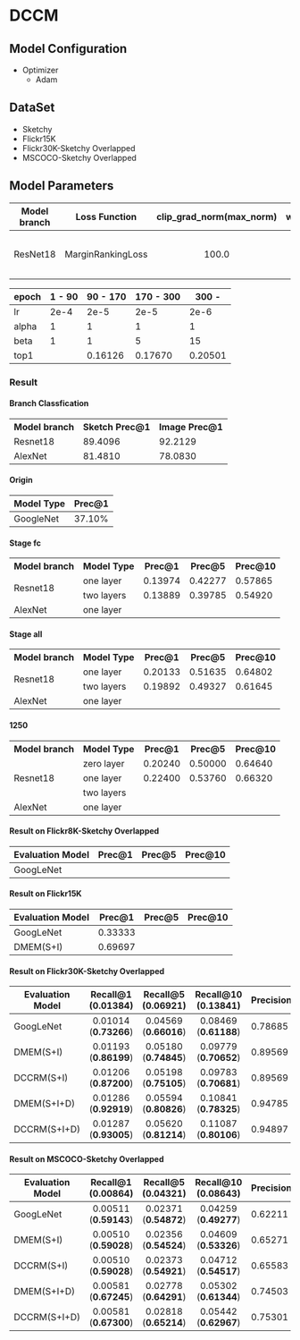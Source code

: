 # DCCM

## Model Configuration
- Optimizer
   - Adam
   
## DataSet
- Sketchy
- Flickr15K
- Flickr30K-Sketchy Overlapped
- MSCOCO-Sketchy Overlapped

## Model Parameters
| Model branch | Loss Function     | clip_grad_norm(max_norm) | weight_decay | Margin | lr          |
| ------------ | ----------------- | :----------------------: | :----------: | :----: | ----------- |
| ResNet18     | MarginRankingLoss | 100.0                    | 0.0005       | 15     | 2e-4 - 2e-7 |

| epoch | 1 - 90 | 90 - 170 | 170 - 300 | 300 -   |
| ----- | ------ | -------- | --------- | ------- |
| lr    | 2e-4   | 2e-5     | 2e-5      | 2e-6    |
| alpha | 1      | 1        | 1         | 1       |
| beta  | 1      | 1        | 5         | 15      |
| top1  |        | 0.16126  | 0.17670   | 0.20501 |


### Result

#### Branch Classfication
<table>
  <tr>
    <th>Model branch</th>
    <th>Sketch Prec@1</th>
    <th>Image Prec@1</th>
  </tr>
  <tr>
    <td>Resnet18</td>
    <td>89.4096</td>
    <td>92.2129</td>
  </tr>
  <tr>
    <td>AlexNet</td>
    <td>81.4810</td>
    <td>78.0830</td>
  </tr>
</table>

#### Origin
| Model Type | Prec@1 |
| ---------- | ------ |
| GoogleNet  | 37.10% |

#### Stage fc
<table>
  <tr>
    <th>Model branch</th>
    <th>Model Type</th>
    <th>Prec@1</th>
    <th>Prec@5</th>
    <th>Prec@10</th>
  </tr>
  <tr>
    <td rowspan="2">Resnet18</td>
    <td>one layer</td>
    <td>0.13974</td>
    <td>0.42277</td>
    <td>0.57865</td>
  </tr>
  <tr>
    <td>two layers</td>
    <td>0.13889</td>
    <td>0.39785</td>
    <td>0.54920</td>
  </tr>
  <tr>
    <td>AlexNet</td>
    <td>one layer</td>
    <td></td>
    <td></td>
    <td></td>
  </tr>
</table>

#### Stage all
<table>
  <tr>
    <th>Model branch</th>
    <th>Model Type</th>
    <th>Prec@1</th>
    <th>Prec@5</th>
    <th>Prec@10</th>
  </tr>
  <tr>
    <td rowspan="2">Resnet18</td>
    <td>one layer</td>
    <td>0.20133</td>
    <td>0.51635</td>
    <td>0.64802</td>
  </tr>
  <tr>
    <td>two layers</td>
    <td>0.19892</td>
    <td>0.49327</td>
    <td>0.61645</td>
  </tr>
  <tr>
    <td>AlexNet</td>
    <td>one layer</td>
    <td></td>
    <td></td>
    <td></td>
  </tr>
</table>


#### 1250
<table>
  <tr>
    <th>Model branch</th>
    <th>Model Type</th>
    <th>Prec@1</th>
    <th>Prec@5</th>
    <th>Prec@10</th>
  </tr>
  <tr>
    <td rowspan="3">Resnet18</td>
    <td>zero layer</td>
    <td>0.20240</td>
    <td>0.50000</td>
    <td>0.64640</td>
  </tr>
  <tr>
    <td>one layer</td>
    <td>0.22400</td>
    <td>0.53760</td>
    <td>0.66320</td>
  </tr>
  <tr>
    <td>two layers</td>
    <td></td>
    <td></td>
    <td></td>
  </tr>
  <tr>
    <td>AlexNet</td>
    <td>one layer</td>
    <td></td>
    <td></td>
    <td></td>
  </tr>
</table>


#### Result on Flickr8K-Sketchy Overlapped
| Evaluation Model | Prec@1 | Prec@5 | Prec@10 |
| ---------------- | ------ | ------ | ------- |
| GoogLeNet        |        |        |         |

#### Result on Flickr15K
| Evaluation Model | Prec@1  | Prec@5 | Prec@10 |
| ---------------- | ------- | ------ | ------- |
| GoogLeNet        | 0.33333 |        |         |
| DMEM(S+I)        | 0.69697 |        |         |


#### Result on Flickr30K-Sketchy Overlapped
| Evaluation Model | Recall@1<br>(0.01384)    | Recall@5<br>(0.06921)    | Recall@10<br>(0.13841)   | Precision@1 | Precision@5 | Precision@10 |
| ---------------- | :----------------------: | :----------------------: | :----------------------: | ----------- | ----------- | ------------ |
| GoogLeNet        | 0.01014    (**0.73266**) | 0.04569    (**0.66016**) | 0.08469    (**0.61188**) | 0.78685     | 0.71791     | 0.67574      |
| DMEM(S+I)        | 0.01193    (**0.86199**) | 0.05180    (**0.74845**) | 0.09779    (**0.70652**) | 0.89569     | 0.81406     | 0.77279      |
| DCCRM(S+I)       | 0.01206    (**0.87200**) | 0.05198    (**0.75105**) | 0.09783    (**0.70681**) | 0.89569     | 0.81897     | 0.78012      |
| DMEM(S+I+D)      | 0.01286    (**0.92919**) | 0.05594    (**0.80826**) | 0.10841    (**0.78325**) | 0.94785     | 0.86984     | 0.85306      |
| DCCRM(S+I+D)     | 0.01287    (**0.93005**) | 0.05620    (**0.81214**) | 0.11087    (**0.80106**) | 0.94897     | 0.87534     | 0.86765      |


#### Result on MSCOCO-Sketchy Overlapped
| Evaluation Model | Recall@1<br>(0.00864)    | Recall@5<br>(0.04321)    | Recall@10<br>(0.08643)   | Precision@1 | Precision@5 | Precision@10 |
| ---------------- | :----------------------: | :----------------------: | :----------------------: | ----------- | ----------- | ------------ |
| GoogLeNet        | 0.00511    (**0.59143**) | 0.02371    (**0.54872**) | 0.04259    (**0.49277**) | 0.62211     | 0.59152     | 0.55384      |
| DMEM(S+I)        | 0.00510    (**0.59028**) | 0.02356    (**0.54524**) | 0.04609    (**0.53326**) | 0.65271     | 0.62115     | 0.61583      |
| DCCRM(S+I)       | 0.00510    (**0.59028**) | 0.02373    (**0.54921**) | 0.04712    (**0.54517**) | 0.65583     | 0.63017     | 0.62759      |
| DMEM(S+I+D)      | 0.00581    (**0.67245**) | 0.02778    (**0.64291**) | 0.05302    (**0.61344**) | 0.74503     | 0.70488     | 0.68712      |
| DCCRM(S+I+D)     | 0.00581    (**0.67300**) | 0.02818    (**0.65214**) | 0.05442    (**0.62967**) | 0.75301     | 0.71519     | 0.69773      |